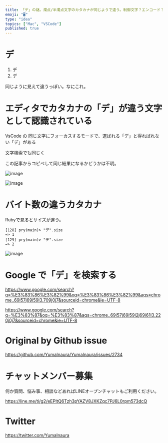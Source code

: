 ```yaml
---
title: 「デ」の謎。濁点/半濁点文字のカタカナが同じようで違う。制御文字？エンコード？ 二倍のバイト数があるぞ。 MAC-UTF8とは。#Mac  
emoji: "🖥"
type: "idea"
topics: ["Mac", "VSCode"]
published: true
---
```


# デ

1. デ
2. デ

同じように見えて違うっぽい。なにこれ。

# エディタでカタカナの「デ」が違う文字として認識されている

VsCode の 同じ文字にフォーカスするモードで、選ばれる「デ」と得ればれない「デ」がある

文字検索でも同じく

この記事からコピペして同じ結果になるかどうかは不明。

![image](https://user-images.githubusercontent.com/13635059/69014742-e818ac00-09d0-11ea-88a4-8dcfc4c6f9fd.png)

![image](https://user-images.githubusercontent.com/13635059/69014746-f1097d80-09d0-11ea-945d-f1f17bd8fdf2.png)

# バイト数の違うカタカナ

Rubyで見るとサイズが違う。

```
[128] pry(main)> "デ".size
=> 1
[129] pry(main)> "デ".size
=> 2
```
![image](https://user-images.githubusercontent.com/13635059/69014729-c28ba280-09d0-11ea-844a-2f5c453c1707.png)



# Google で「デ」を検索する

https://www.google.com/search?q=%E3%83%86%E3%82%99&oq=%E3%83%86%E3%82%99&aqs=chrome..69i57j69i59l3.709j0j7&sourceid=chrome&ie=UTF-8

https://www.google.com/search?q=%E3%83%87&oq=%E3%83%87&aqs=chrome..69i57j69i59l2j69i61l3.220j0j7&sourceid=chrome&ie=UTF-8

# Original by Github issue

https://github.com/YumaInaura/YumaInaura/issues/2734








<!-- Update From Qiita API -->

# チャットメンバー募集


何か質問、悩み事、相談などあればLINEオープンチャットもご利用ください。

https://line.me/ti/g2/eEPltQ6Tzh3pYAZV8JXKZqc7PJ6L0rpm573dcQ





# Twitter


https://twitter.com/YumaInaura


<!-- Update From Qiita API -->


